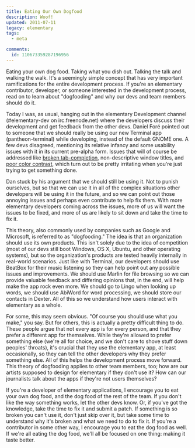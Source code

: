 ```yaml
---
title: Eating Our Own Dogfood
description: Woof!
updated: 2011-07-11
legacy: elementary
tags:
  - meta

comments:
  id: 110673359287196956
---
```


Eating your own dog food. Taking what you dish out. Talking the talk and walking the walk. It's a seemingly simple concept that has very important ramifications for the entire development process. If you're an elementary contributor, developer, or someone interested in the development process, read on to learn about "dogfooding" and why our devs and team members should do it.

Today I was, as usual, hanging out in the elementary Development channel (#elementary-dev on irc.freenode.net) where the developers discuss their development and get feedback from the other devs. Daniel Foré pointed out to someone that we should really be using our new Terminal app (pantheon-terminal) while developing, instead of the default GNOME one. A few devs disagreed, mentioning its relative infancy and some usability issues with it in its current pre-alpha form. Issues that will of course be addressed like [broken tab-completion](https://bugs.launchpad.net/pantheon-terminal/+bug/804903), non-descriptive window titles, and [poor color contrast](https://bugs.launchpad.net/pantheon-terminal/+bug/804901), which turn out to be pretty irritating when you're just trying to get something done.

Dan stuck by his argument that we should still be using it. Not to punish ourselves, but so that we can use it in all of the complex situations other developers will be using it in the future, and so we can point out those annoying issues and perhaps even contribute to help fix them. With more elementary developers coming across the issues, more of us will want the issues to be fixed, and more of us are likely to sit down and take the time to fix it.

This theory, also commonly used by companies such as Google and Microsoft, is referred to as "dogfooding." The idea is that an organization should use its own products. This isn't solely due to the idea of competition (most of our devs still boot Windows, OS X, Ubuntu, and other operating systems), but so the organization's products are tested heavily internally in real-world scenarios. Just like with Terminal, our developers should use BeatBox for their music listening so they can help point out any possible issues and improvements. We should use Marlin for file browsing so we can provide valuable feedback and differing opinions that, in the end, will help make the app rock even more. We should go to Lingo when looking up words, we should use AbiWord for word processing, we should store our contacts in Dexter. All of this so we understand how users interact with elementary as a whole.

For some, this may seem obvious. "Of course you should use what you make," you say. But for others, this is actually a pretty difficult thing to do. These people argue that not every app is for every person, and that they prefer a different app for themselves. While they're allowed to prefer something else (we're all for choice, and we don't care to shove stuff down peoples' throats), it's crucial that they use the elementary app, at least occasionally, so they can tell the other developers why they prefer something else. All of this helps the development process move forward. This theory of dogfooding applies to other team members, too; how are our artists supposed to design for elementary if they don't use it? How can our journalists talk about the apps if they're not users themselves?

If you're a developer of elementary applications, I encourage you to eat your own dog food, and the dog food of the rest of the team. If you don't like the way something works, let the other devs know. Or, if you've got the knowledge, take the time to fix it and submit a patch. If something is so broken you can't use it, don't just skip over it, but take some time to understand why it's broken and what we need to do to fix it. If you're a contributor in some other way, I encourage you to eat the dog food as well. If we're all eating the dog food, we'll all be focused on one thing: making it taste better.
